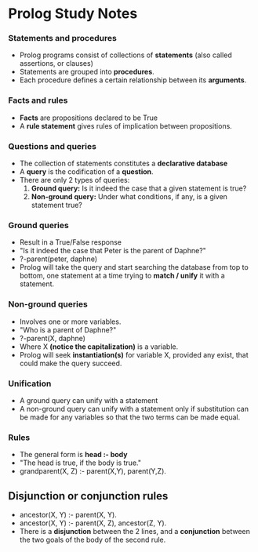 # Prolog Study Notes

### Statements and procedures
- Prolog programs consist of collections of **statements** (also called assertions, or clauses)
- Statements are grouped into **procedures**. 
- Each procedure defines a certain relationship between its **arguments**.


### Facts and rules
- **Facts** are propositions declared to be True
- A **rule statement** gives rules of implication between propositions.

### Questions and queries
- The collection of statements constitutes a **declarative database**
- A **query** is the codification of a **question**.
- There are only 2 types of queries:
  1. **Ground query:** Is it indeed the case that a given statement is true?
  2. **Non-ground query:** Under what conditions, if any, is a given statement true?


### Ground queries
- Result in a True/False response
- "Is it indeed the case that Peter is the parent of Daphne?"
- ?-parent(peter, daphne)
- Prolog will take the query and start searching the database from top to bottom, one statement at a time trying to **match / unify** it with a statement.


### Non-ground queries
- Involves one or more variables.
- "Who is a parent of Daphne?"
- ?-parent(X, daphne)
- Where X **(notice the capitalization)** is a variable.
- Prolog will seek **instantiation(s)** for variable X, provided any exist, that could make the query succeed.


### Unification
- A ground query can unify with a statement
- A non-ground query can unify with a statement only if substitution can be made for any variables so that the two terms can be made equal.


### Rules
- The general form is **head :- body**
- "The head is true, if the body is true."
- grandparent(X, Z) :- parent(X,Y), parent(Y,Z).


## Disjunction or conjunction rules
- ancestor(X, Y) :- parent(X, Y).
- ancestor(X, Y) :- parent(X, Z), ancestor(Z, Y).
- There is a **disjunction** between the 2 lines, and a **conjunction** between the two goals of the body of the second rule.


